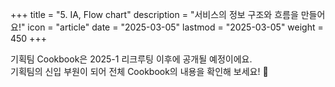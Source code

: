 +++
title = "5. IA, Flow chart"
description = "서비스의 정보 구조와 흐름을 만들어요!"
icon = "article"
date = "2025-03-05"
lastmod = "2025-03-05"
weight = 450 
+++

기획팀 Cookbook은 2025-1 리크루팅 이후에 공개될 예정이에요.   
기획팀의 신입 부원이 되어 전체 Cookbook의 내용을 확인해 보세요! 🤗
